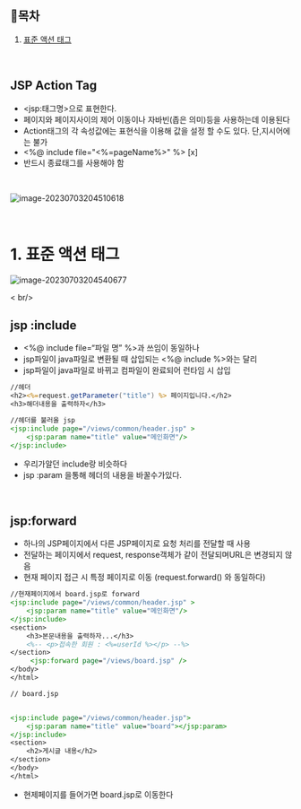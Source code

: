 ## :bookmark:목차
1. [표준 액션 태그](#1-표준-액션-태그)<br/>



<br/>



## JSP Action Tag

- \<jsp:태그명>으로 표현한다.
-  페이지와 페이지사이의 제어 이동이나 자바빈(좁은 의미)등을 사용하는데 이용된다
-  Action태그의 각 속성값에는 표현식을 이용해 값을 설정 할 수도 있다. 단,지시어에는 불가
-   <%@ include file="<%=pageName%>" %> [x]
-   반드시 종료태그를 사용해야 함



<br/>



![image-20230703204510618](C:\Users\inho\AppData\Roaming\Typora\typora-user-images\image-20230703204510618.png)



<br/>

# 1. 표준 액션 태그

![image-20230703204540677](C:\Users\inho\AppData\Roaming\Typora\typora-user-images\image-20230703204540677.png)



 

< br/>



## jsp :include

- <%@ include file=“파일 명” %>과 쓰임이 동일하나
- jsp파일이 java파일로 변환될 때 삽입되는 <%@ include %>와는 달리
- jsp파일이 java파일로 바뀌고 컴파일이 완료되어 런타임 시 삽입



```jsp
//헤더
<h2><%=request.getParameter("title") %> 페이지입니다.</h2>
<h3>해더내용을 출력하자</h3>

//헤더를 불러올 jsp
<jsp:include page="/views/common/header.jsp" >
	<jsp:param name="title" value="메인화면"/>
</jsp:include> 

```

- 우리가알던 include랑 비슷하다
- jsp :param 을통해 헤더의 내용을 바꿀수가있다.



<br/>



## jsp:forward

- 하나의 JSP페이지에서 다른 JSP페이지로 요청 처리를 전달할 때 사용
- 전달하는 페이지에서 request, response객체가 같이 전달되며URL은 변경되지 않음
- 현재 페이지 접근 시 특정 페이지로 이동 (request.forward() 와 동일하다) 



```jsp
//현재페이지에서 board.jsp로 forward
<jsp:include page="/views/common/header.jsp" >
	<jsp:param name="title" value="메인화면"/>
</jsp:include> 
<section>
	<h3>본문내용을 출력하자...</h3>
	<%-- <p>접속한 회원 : <%=userId %></p> --%>
</section>
	 <jsp:forward page="/views/board.jsp" /> 
</body>
</html>

// board.jsp


<jsp:include page="/views/common/header.jsp">
	<jsp:param name="title" value="board"></jsp:param>
</jsp:include>
<section>
	<h2>게시글 내용</h2>
</section>
</body>
</html>
```



- 현제페이지를 들어가면 board.jsp로 이동한다 



<br/>










